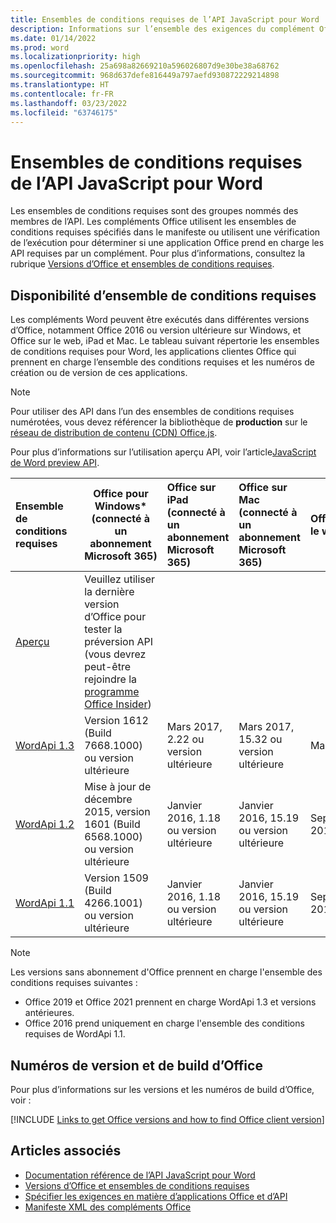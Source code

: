 ```yaml
---
title: Ensembles de conditions requises de l’API JavaScript pour Word
description: Informations sur l’ensemble des exigences du complément Office pour Word.
ms.date: 01/14/2022
ms.prod: word
ms.localizationpriority: high
ms.openlocfilehash: 25a698a82669210a596026807d9e30be38a68762
ms.sourcegitcommit: 968d637defe816449a797aefd930872229214898
ms.translationtype: HT
ms.contentlocale: fr-FR
ms.lasthandoff: 03/23/2022
ms.locfileid: "63746175"
---
```

# <a name="word-javascript-api-requirement-sets"></a>Ensembles de conditions requises de l’API JavaScript pour Word

Les ensembles de conditions requises sont des groupes nommés des membres de l’API. Les compléments Office utilisent les ensembles de conditions requises spécifiés dans le manifeste ou utilisent une vérification de l’exécution pour déterminer si une application Office prend en charge les API requises par un complément. Pour plus d’informations, consultez la rubrique [Versions d’Office et ensembles de conditions requises](../../develop/office-versions-and-requirement-sets.md).

## <a name="requirement-set-availability"></a>Disponibilité d’ensemble de conditions requises

Les compléments Word peuvent être exécutés dans différentes versions d’Office, notamment Office 2016 ou version ultérieure sur Windows, et Office sur le web, iPad et Mac. Le tableau suivant répertorie les ensembles de conditions requises pour Word, les applications clientes Office qui prennent en charge l’ensemble des conditions requises et les numéros de création ou de version de ces applications.

> [!NOTE]
> Pour utiliser des API dans l’un des ensembles de conditions requises numérotées, vous devez référencer la bibliothèque de **production** sur le [réseau de distribution de contenu (CDN) Office.js](https://appsforoffice.microsoft.com/lib/1/hosted/office.js).
>
> Pour plus d’informations sur l’utilisation aperçu API, voir l’article[JavaScript de Word preview API](word-preview-apis.md).

|  Ensemble de conditions requises  |   Office pour Windows\*<br>(connecté à un abonnement Microsoft 365)  |  Office sur iPad<br>(connecté à un abonnement Microsoft 365)  |  Office sur Mac<br>(connecté à un abonnement Microsoft 365)  | Office sur le web  |
|:-----|-----|:-----|:-----|:-----|
| [Aperçu](word-preview-apis.md) | Veuillez utiliser la dernière version d’Office pour tester la préversion API (vous devrez peut-être rejoindre la [programme Office Insider](https://insider.office.com)) |
| [WordApi 1.3](word-api-1-3-requirement-set.md) | Version 1612 (Build 7668.1000) ou version ultérieure| Mars 2017, 2.22 ou version ultérieure | Mars 2017, 15.32 ou version ultérieure| Mars 2017 |
| [WordApi 1.2](word-api-1-2-requirement-set.md) | Mise à jour de décembre 2015, version 1601 (Build 6568.1000) ou version ultérieure | Janvier 2016, 1.18 ou version ultérieure | Janvier 2016, 15.19 ou version ultérieure| Septembre 2016 |
| [WordApi 1.1](word-api-1-1-requirement-set.md) | Version 1509 (Build 4266.1001) ou version ultérieure| Janvier 2016, 1.18 ou version ultérieure | Janvier 2016, 15.19 ou version ultérieure| Septembre 2016 |

> [!NOTE]
> Les versions sans abonnement d'Office prennent en charge l'ensemble des conditions requises suivantes :
>
> - Office 2019 et Office 2021 prennent en charge WordApi 1.3 et versions antérieures.
> - Office 2016 prend uniquement en charge l'ensemble des conditions requises de WordApi 1.1.

## <a name="office-versions-and-build-numbers"></a>Numéros de version et de build d’Office

Pour plus d’informations sur les versions et les numéros de build d’Office, voir :

[!INCLUDE [Links to get Office versions and how to find Office client version](../../includes/links-get-office-versions-builds.md)]

## <a name="see-also"></a>Articles associés

- [Documentation référence de l’API JavaScript pour Word](/javascript/api/word)
- [Versions d’Office et ensembles de conditions requises](../../develop/office-versions-and-requirement-sets.md)
- [Spécifier les exigences en matière d’applications Office et d’API](../../develop/specify-office-hosts-and-api-requirements.md)
- [Manifeste XML des compléments Office](../../develop/add-in-manifests.md)
